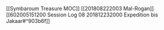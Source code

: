 [[Symbaroum Treasure MOC]]
[[201808222003 Mal-Rogan]]
[[602005151200 Session Log 08 201812232000 Expedition bis Jakaar#^903b6f]]